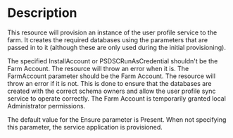 # Description

This resource will provision an instance of the user profile service to the
farm. It creates the required databases using the parameters that are passed
in to it (although these are only used during the initial provisioning).

The specified InstallAccount or PSDSCRunAsCredential shouldn't be the Farm Account.
The resource will throw an error when it is. The FarmAccount parameter should be
the Farm Account. The resource will throw an error if it is not. This is done to
ensure that the databases are created with the correct schema owners and allow the
user profile sync service to operate correctly. The Farm Account is temporarily
granted local Administrator permissions.

The default value for the Ensure parameter is Present. When not specifying this
parameter, the service application is provisioned.
